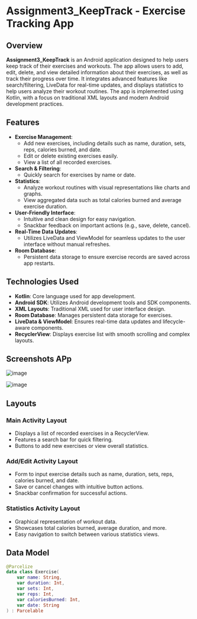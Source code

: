 # Assignment3_KeepTrack - Exercise Tracking App

## Overview

**Assignment3_KeepTrack** is an Android application designed to help users keep track of their exercises and workouts. The app allows users to add, edit, delete, and view detailed information about their exercises, as well as track their progress over time. It integrates advanced features like search/filtering, LiveData for real-time updates, and displays statistics to help users analyze their workout routines. The app is implemented using Kotlin, with a focus on traditional XML layouts and modern Android development practices.

## Features

- **Exercise Management**: 
  - Add new exercises, including details such as name, duration, sets, reps, calories burned, and date.
  - Edit or delete existing exercises easily.
  - View a list of all recorded exercises.
- **Search & Filtering**: 
  - Quickly search for exercises by name or date.
- **Statistics**: 
  - Analyze workout routines with visual representations like charts and graphs.
  - View aggregated data such as total calories burned and average exercise duration.
- **User-Friendly Interface**:
  - Intuitive and clean design for easy navigation.
  - Snackbar feedback on important actions (e.g., save, delete, cancel).
- **Real-Time Data Updates**: 
  - Utilizes LiveData and ViewModel for seamless updates to the user interface without manual refreshes.
- **Room Database**: 
  - Persistent data storage to ensure exercise records are saved across app restarts.

## Technologies Used

- **Kotlin**: Core language used for app development.
- **Android SDK**: Utilizes Android development tools and SDK components.
- **XML Layouts**: Traditional XML used for user interface design.
- **Room Database**: Manages persistent data storage for exercises.
- **LiveData & ViewModel**: Ensures real-time data updates and lifecycle-aware components.
- **RecyclerView**: Displays exercise list with smooth scrolling and complex layouts.

## Screenshots APp

![image](https://github.com/user-attachments/assets/b4b88df3-56f4-42cb-be28-78f508794a66)

![image](https://github.com/user-attachments/assets/8887841c-d57d-4637-9d45-7e16f42155de)


## Layouts

### Main Activity Layout
- Displays a list of recorded exercises in a RecyclerView.
- Features a search bar for quick filtering.
- Buttons to add new exercises or view overall statistics.

### Add/Edit Activity Layout
- Form to input exercise details such as name, duration, sets, reps, calories burned, and date.
- Save or cancel changes with intuitive button actions.
- Snackbar confirmation for successful actions.

### Statistics Activity Layout
- Graphical representation of workout data.
- Showcases total calories burned, average duration, and more.
- Easy navigation to switch between various statistics views.

## Data Model

```kotlin
@Parcelize
data class Exercise(
    var name: String,
    var duration: Int,
    var sets: Int,
    var reps: Int,
    var caloriesBurned: Int,
    var date: String
) : Parcelable
